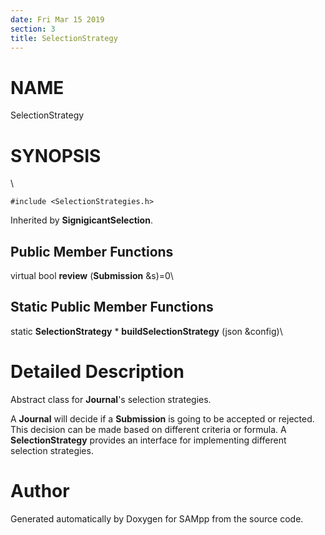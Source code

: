 ```yaml
---
date: Fri Mar 15 2019
section: 3
title: SelectionStrategy
---
```


NAME
====

SelectionStrategy

SYNOPSIS
========

\

`#include <SelectionStrategies.h>`

Inherited by **SignigicantSelection**.

Public Member Functions
-----------------------

virtual bool **review** (**Submission** &s)=0\

Static Public Member Functions
------------------------------

static **SelectionStrategy** \* **buildSelectionStrategy** (json
&config)\

Detailed Description
====================

Abstract class for **Journal**\'s selection strategies.

A **Journal** will decide if a **Submission** is going to be accepted or
rejected. This decision can be made based on different criteria or
formula. A **SelectionStrategy** provides an interface for implementing
different selection strategies.

Author
======

Generated automatically by Doxygen for SAMpp from the source code.

